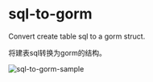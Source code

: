 # sql-to-gorm

Convert create table sql to a gorm struct.

将建表sql转换为gorm的结构。

![sql-to-gorm-sample](https://dsm01pap001files.storage.live.com/y4mTJEvYfrnYMNs7dF95lltU7sh_FQHTrRwVDxQy-lVv1R8j1aI-Eq8FHJ5_YU7cTXt3m_9Mh2tUEXD1OzOVk-vYYr5JIng4mMn-wPLNN9J9DjygzTZ7UIPyj6A9Nrujp08QaHV_WtZ4j2M5LvzWatSpwVpAIKiPXQYOMSoVd_0xiu8DVx_6QQ4QxWX41PjINp3?width=1984&height=942&cropmode=none)
